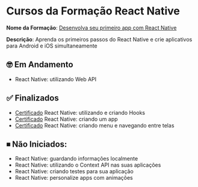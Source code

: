 # Cursos da Formação React Native

**Nome da Formação**: [Desenvolva seu primeiro app com React Native](https://cursos.alura.com.br/formacao-react-native)

**Descrição**: Aprenda os primeiros passos do React Native e crie aplicativos para Android e iOS simultaneamente

## 🤓 Em Andamento
- React Native: utilizando Web API

## ✅ Finalizados
- [Certificado](https://cursos.alura.com.br/certificate/fc8423b0-b85e-4b8e-a32f-2773b9ce075b?lang=pt_BR) React Native: utilizando e criando Hooks 
- [Certificado](https://cursos.alura.com.br/certificate/579550a5-033d-44df-952e-f11cadb252a5?lang=pt_BR) React Native: criando um app
- [Certificado](https://cursos.alura.com.br/certificate/69177015-02dc-4b95-a81f-6f9e436348f5?lang=pt_BR) React Native: criando menu e navegando entre telas

## ⏹ Não Iniciados:
- React Native: guardando informações localmente
- React Native: utilizando o Context API nas suas aplicações
- React Native: criando testes para sua aplicação
- React Native: personalize apps com animações
